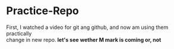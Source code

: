 # Practice-Repo
First, I watched a video for git ang github, and now am using them practically<br>change in new repo.<b> let's see wether M mark is coming or, not
